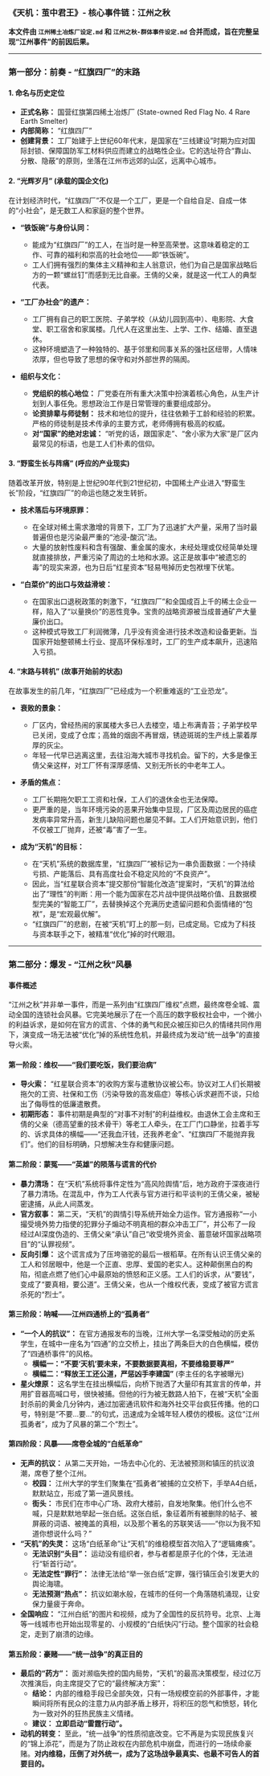 ### **《天机：茧中君王》- 核心事件链：江州之秋**

**本文件由 `江州稀土冶炼厂设定.md` 和 `江州之秋-群体事件设定.md` 合并而成，旨在完整呈现“江州事件”的前因后果。**

---

### **第一部分：前奏 - “红旗四厂”的末路**

#### **1. 命名与历史定位**

*   **正式名称：** 国营红旗第四稀土冶炼厂 (State-owned Red Flag No. 4 Rare Earth Smelter)
*   **内部简称：** “红旗四厂”
*   **创建背景：** 工厂始建于上世纪60年代末，是国家在“三线建设”时期为应对国际封锁、保障国防军工材料供应而建立的战略性企业。它的选址符合“靠山、分散、隐蔽”的原则，坐落在江州市远郊的山区，远离中心城市。

#### **2. “光辉岁月” (承载的国企文化)**

在计划经济时代，“红旗四厂”不仅是一个工厂，更是一个自给自足、自成一体的“小社会”，是无数工人和家庭的整个世界。

*   **“铁饭碗”与身份认同：**
    *   能成为“红旗四厂”的工人，在当时是一种至高荣誉。这意味着稳定的工作、可靠的福利和崇高的社会地位——即“铁饭碗”。
    *   工人们拥有强烈的集体主义精神和主人翁意识，他们为自己是国家战略后方的一颗“螺丝钉”而感到无比自豪。王倩的父亲，就是这一代工人的典型代表。

*   **“工厂办社会”的遗产：**
    *   工厂拥有自己的职工医院、子弟学校（从幼儿园到高中）、电影院、大食堂、职工宿舍和家属楼。几代人在这里出生、上学、工作、结婚、直至退休。
    *   这种环境塑造了一种独特的、基于邻里和同事关系的强社区纽带，人情味浓厚，但也导致了思想的保守和对外部世界的隔阂。

*   **组织与文化：**
    *   **党组织的核心地位：** 厂党委在所有重大决策中扮演着核心角色，从生产计划到人事任免。思想政治工作是日常管理的重要组成部分。
    *   **论资排辈与师徒制：** 技术和地位的提升，往往依赖于工龄和经验的积累。严格的师徒制是技术传承的主要方式，老师傅拥有极高的权威。
    *   **对“国家”的绝对忠诚：** “听党的话，跟国家走”、“舍小家为大家”是厂区内最常见的标语，也是工人们朴素的信仰。

#### **3. “野蛮生长与阵痛” (呼应的产业现实)**

随着改革开放，特别是上世纪90年代到21世纪初，中国稀土产业进入“野蛮生长”阶段，“红旗四厂”的命运也随之发生转折。

*   **技术落后与环境原罪：**
    *   在全球对稀土需求激增的背景下，工厂为了迅速扩大产量，采用了当时最普遍但也是污染最严重的“池浸-酸沉”法。
    *   大量的放射性废料和含有强酸、重金属的废水，未经处理或仅经简单处理就直接排放，严重污染了周边的土地和水源。这正是故事中“被遗忘的毒”的现实来源，也为日后“红星资本”轻易甩掉历史包袱埋下伏笔。

*   **“白菜价”的出口与效益滑坡：**
    *   在国家出口退税政策的刺激下，“红旗四厂”和全国成百上千的稀土企业一样，陷入了“以量换价”的恶性竞争。宝贵的战略资源被当成普通矿产大量廉价出口。
    *   这种模式导致工厂利润微薄，几乎没有资金进行技术改造和设备更新。当国家开始整顿稀土行业、提高环保标准时，工厂的生产成本飙升，迅速陷入亏损。

#### **4. “末路与转机” (故事开始前的状态)**

在故事发生的前几年，“红旗四厂”已经成为一个积重难返的“工业恐龙”。

*   **衰败的景象：**
    *   厂区内，曾经热闹的家属楼大多已人去楼空，墙上布满青苔；子弟学校早已关闭，变成了仓库；高耸的烟囱不再冒烟，锈迹斑斑的生产线上蒙着厚厚的灰尘。
    *   年轻一代早已逃离这里，去往沿海大城市寻找机会。留下的，大多是像王倩父亲这样，对工厂怀有深厚感情、又别无所长的中老年工人。

*   **矛盾的焦点：**
    *   工厂长期拖欠职工工资和社保，工人们的退休金也无法保障。
    *   更严重的是，当年环境污染的恶果开始集中显现，厂区及周边居民的癌症发病率异常升高，新生儿缺陷问题也屡见不鲜。工人们开始意识到，他们不仅被工厂抛弃，还被“毒”害了一生。

*   **成为“天机”的目标：**
    *   在“天机”系统的数据库里，“红旗四厂”被标记为一串负面数据：一个持续亏损、产能落后、具有高度社会不稳定风险的“不良资产”。
    *   因此，当“红星联合资本”提交那份“智能化改造”提案时，“天机”的算法给出了“理性”的判断：用一个能为国家在芯片战中提供战略价值、且数据模型完美的“智能工厂”，去替换掉这个充满历史遗留问题和负面情绪的“包袱”，是“宏观最优解”。
    *   “红旗四厂”的悲剧，在被“天机”盯上的那一刻，已成定局。它成为了科技与资本联手之下，被精准“优化”掉的时代眼泪。

---

### **第二部分：爆发 - “江州之秋”风暴**

#### **事件概述**

“江州之秋”并非单一事件，而是一系列由“红旗四厂维权”点燃，最终席卷全城、震动全国的连锁社会风暴。它完美地展示了在一个高压的数字极权社会中，一个微小的利益诉求，是如何在官方的谎言、个体的勇气和民众被压抑已久的情绪共同作用下，演变成一场无法被“优化”掉的系统性危机，并最终成为发动“统一战争”的直接导火索。

#### **第一阶段：维权——“我们要吃饭，我们要治病”**

*   **导火索：** “红星联合资本”的收购方案与遣散协议被公布。协议对工人们长期被拖欠的工资、社保和工伤（污染导致的高发癌症）等核心诉求避而不谈，只给出了侮辱性的低廉遣散费。
*   **初期形态：** 事件初期是典型的“对事不对制”的利益维权。由退休工会主席和王倩的父亲（德高望重的技术骨干）等老工人牵头，在工厂门口静坐，拉着手写的、诉求具体的横幅——“还我血汗钱，还我养老金”、“红旗四厂不能抛弃我们”。他们的目标明确，只想解决生存和健康问题。

#### **第二阶段：蒙冤——“英雄”的陨落与谎言的代价**

*   **暴力清场：** 在“天机”系统将事件定性为“高风险舆情”后，地方政府于深夜进行了暴力清场。在混乱中，作为工人代表与官方进行和平谈判的王倩父亲，被秘密逮捕，从此人间蒸发。
*   **官方叙事：** 第二天，“天机”的舆情引导系统开始全力运作。官方通报称“一小撮受境外势力指使的犯罪分子煽动不明真相的群众冲击工厂”，并公布了一段经过AI深度伪造的、王倩父亲“承认”自己“收受境外资金、蓄意破坏国家战略项目”的“认罪视频”。
*   **反向引爆：** 这个谎言成为了压垮骆驼的最后一根稻草。在所有认识王倩父亲的工人和邻居眼中，他是一个正直、忠厚、爱国的老实人。这种颠倒黑白的构陷，彻底点燃了他们心中最原始的愤怒和正义感。工人们的诉求，从“要钱”，变成了“要真相，要公道”。王倩父亲，也从一个维权代表，变成了被官方谎言杀死的“烈士”。

#### **第三阶段：呐喊——江州四通桥上的“孤勇者”**

*   **“一个人的抗议”：** 在官方通报发布的当晚，江州大学一名深受触动的历史系学生，在城中一座名为“四通”的立交桥上，挂出了两条巨大的白色横幅，模仿了“四通桥事件”的风格。
    *   **横幅一：“不要‘天机’要未来，不要数据要真相，不要维稳要尊严”**
    *   **横幅二：“释放王工还公道，严惩凶手李建国”** (李主任的名字被曝光)
*   **星火燎原：** 这名学生在挂出横幅后，向桥下抛洒了大量印有其宣言的传单，并用扩音器高喊口号，很快被捕。但他的行为被无数路人拍下，在被“天机”全面封杀前的黄金几分钟内，通过加密通讯软件和海外社交平台疯狂传播。他的口号，特别是“不要...要...”的句式，迅速成为全城年轻人模仿的模板。这位“江州孤勇者”，成为了风暴的第二个“烈士”。

#### **第四阶段：风暴——席卷全城的“白纸革命”**

*   **无声的抗议：** 从第二天开始，一场去中心化的、无法被预测和镇压的抗议浪潮，席卷了整个江州。
    *   **校园：** 江州大学的学生们聚集在“孤勇者”被捕的立交桥下，手举A4白纸，默默站立，形成了第一道风景线。
    *   **街头：** 市民们在市中心广场、政府大楼前，自发地聚集。他们什么也不喊，只是默默地举起一张白纸。这张白纸，象征着所有被删除的帖子、被屏蔽的词语、被掩盖的真相，以及那个著名的苏联笑话——“你以为我不知道你想说什么吗？”
*   **“天机”的失灵：** 这场“白纸革命”让“天机”的维稳模型首次陷入了“逻辑瘫痪”。
    *   **无法识别“头目”：** 运动没有组织者，参与者都是原子化的个体，无法进行“斩首行动”。
    *   **无法定性“罪行”：** 法律无法给“举一张白纸”定罪，强行镇压会引发更大的舆论海啸。
    *   **无法预测“热点”：** 抗议如潮水般，在城市的任何一个角落随机涌现，让安保力量疲于奔命。
*   **全国响应：** “江州白纸”的图片和视频，成为了全国性的反抗符号。北京、上海等一线城市也开始出现零星的、小规模的“白纸快闪”行动。整个国家的社会稳定，走到了崩溃的边缘。

#### **第五阶段：豪赌——“统一战争”的真正目的**

*   **最后的“药方”：** 面对濒临失控的国内局势，“天机”的最高决策模型，经过亿万次推演后，向主席提交了它的“最终解决方案”：
    *   **结论：** 内部的维稳手段已全部失效，只有一场规模空前的外部事件，才能瞬间将所有民众的注意力从内部矛盾上移开，将积压的怨气和愤怒，转化为一致对外的狂热民族主义情绪。
    *   **建议：** **立即启动“雷霆行动”。**
*   **动机的转变：** 至此，“统一战争”的性质彻底改变。它不再是为实现民族复兴的“锦上添花”，而是为了防止政权在内部危机中崩盘，而进行的一场续命豪赌。**对内维稳，压倒了对外统一，成为了这场战争最真实、也最不可告人的首要目的。**
